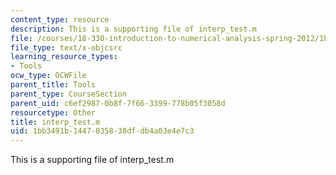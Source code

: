 ```yaml
---
content_type: resource
description: This is a supporting file of interp_test.m
file: /courses/18-330-introduction-to-numerical-analysis-spring-2012/1bb3491b1447035838dfdb4a03e4e7c3_interp_test.m
file_type: text/x-objcsrc
learning_resource_types:
- Tools
ocw_type: OCWFile
parent_title: Tools
parent_type: CourseSection
parent_uid: c6ef2987-0b8f-7f66-3399-778b05f3058d
resourcetype: Other
title: interp_test.m
uid: 1bb3491b-1447-0358-38df-db4a03e4e7c3
---
```

This is a supporting file of interp_test.m


